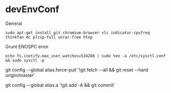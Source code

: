 # devEnvConf
  
General

	sudo apt-get install git chromium-browser vlc indicator-cpufreq thinkfan mc p7zip-full unrar-free htop

Grunt ENOSPC error
	
	echo fs.inotify.max_user_watches=524288 | sudo tee -a /etc/sysctl.conf && sudo sysctl -p



git config --global alias.force-pull '!git fetch --all && git reset --hard origin/master'

git config --global alias.a '!git add -A && git commit'
